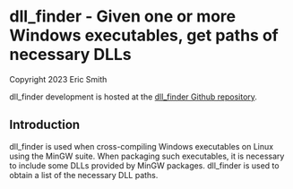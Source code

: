 # dll_finder - Given one or more Windows executables, get paths of necessary DLLs

Copyright 2023 Eric Smith

dll_finder development is hosted at the
[dll_finder Github repository](https://github.com/brouhaha/dll_finder/).

## Introduction

dll_finder is used when cross-compiling Windows executables on Linux using
the MinGW suite. When packaging such executables, it is necessary to include
some DLLs provided by MinGW packages. dll_finder is used to obtain a list
of the necessary DLL paths.
